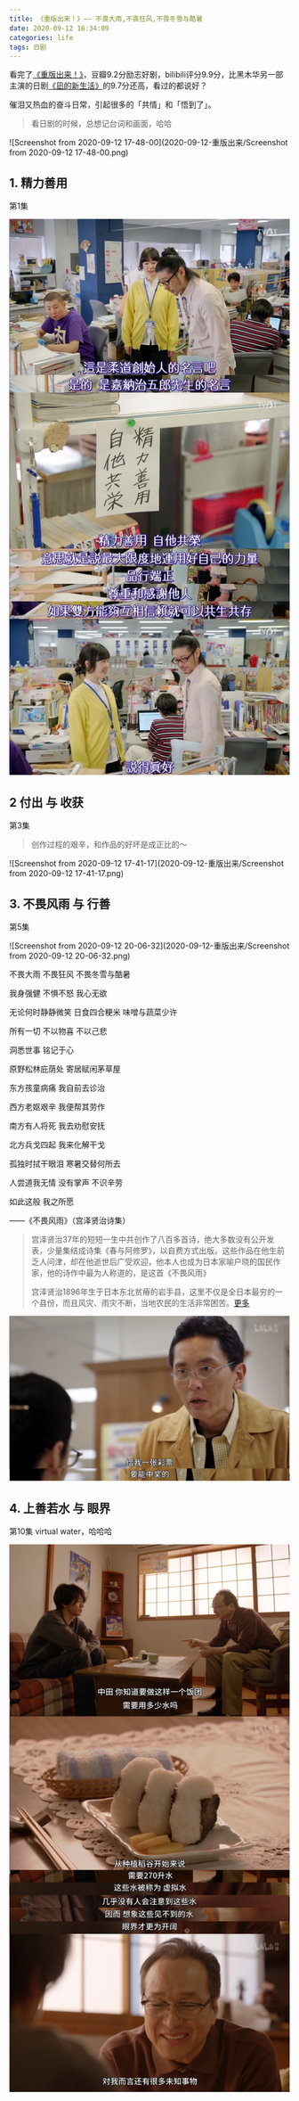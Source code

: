 ```yaml
---
title: 《重版出来！》—— 不畏大雨,不畏狂风,不畏冬雪与酷暑
date: 2020-09-12 16:34:09
categories: life
tags: 日剧
---
```


看完了[《重版出来！》](https://www.bilibili.com/bangumi/media/md28229806/?spm_id_from=666.25.b_6d656469615f6d6f64756c65.2)，豆瓣9.2分励志好剧，bilibili评分9.9分，比黑木华另一部主演的日剧[《凪的新生活》](https://www.bilibili.com/bangumi/media/md28225999/?from=search&seid=2141870212740728779#detail)的9.7分还高，看过的都说好？

催泪又热血的奋斗日常，引起很多的「共情」和「悟到了」。

> 看日剧的时候，总想记台词和画面，哈哈

![Screenshot from 2020-09-12 17-48-00](2020-09-12-重版出来/Screenshot from 2020-09-12 17-48-00.png)

<!--more-->

## 1. 精力善用

第1集

![img](2020-09-12-重版出来/p2593977638.jpg)

## 2 付出 与 收获

第3集

> 创作过程的艰辛，和作品的好坏是成正比的～

![Screenshot from 2020-09-12 17-41-17](2020-09-12-重版出来/Screenshot from 2020-09-12 17-41-17.png)

## 3. 不畏风雨 与 行善

第5集

![Screenshot from 2020-09-12 20-06-32](2020-09-12-重版出来/Screenshot from 2020-09-12 20-06-32.png)

不畏大雨   不畏狂风   不畏冬雪与酷暑

我身强健   不惧不怒   我心无欲

无论何时静静微笑   日食四合粳米   味噌与蔬菜少许

所有一切   不以物喜   不以己悲

洞悉世事   铭记于心

原野松林庇荫处   寄居赋闲茅草屋

东方孩童病痛   我自前去诊治

西方老妪艰辛   我便帮其劳作

南方有人将死   我去劝慰安抚

北方兵戈四起   我来化解干戈

孤独时拭干眼泪   寒暑交替何所去

人尝道我无情   没有掌声   不识辛劳

如此这般   我之所愿

——《不畏风雨》（宫泽贤治诗集）

>宫泽贤治37年的短短一生中共创作了八百多首诗，绝大多数没有公开发表，少量集结成诗集《春与阿修罗》，以自费方式出版。这些作品在他生前乏人问津，却在他逝世后广受欢迎，他本人也成为日本家喻户晓的国民作家，他的诗作中最为人称道的，是这首《不畏风雨》
>
>宫泽贤治1896年生于日本东北贫瘠的岩手县，这里不仅是全日本最穷的一个县份，而且风灾、雨灾不断，当地农民的生活非常困苦。[更多](https://www.douban.com/note/708481914/)

![xx](2020-09-12-重版出来/xx.jpg)

## 4. 上善若水 与 眼界

第10集 virtual water，哈哈哈

![virtualwater](2020-09-12-重版出来/virtualwater.jpg)

